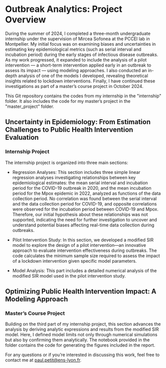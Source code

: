 # Outbreak Analytics: Project Overview

During the summer of 2024, I completed a three-month undergraduate internship under the supervision of Mircea Sofonea at the PCCEI lab in Montpellier. My initial focus was on examining biases and uncertainties in estimating key epidemiological metrics (such as serial interval and incubation period) during the early stages of infectious disease outbreaks.
As my work progressed, it expanded to include the analysis of a pilot intervention — a short-term intervention applied early in an outbreak to assess its impact — using modeling approaches. I also conducted an in-depth analysis of one of the models I developed, revealing theoretical insights related to lockdown interventions. Finally, I have continued these investigations as part of a master’s course project in October 2024.

This Git repository contains the codes from my internship in the "internship" folder. It also includes the code for my master’s project in the "master_project" folder.

## Uncertainty in Epidemiology: From Estimation Challenges to Public Health Intervention Evaluation
### Internship Project

The internship project is organized into three main sections:

- Regression Analyses: This section includes three simple linear regression analyses investigating relationships between key epidemiological estimates: the mean serial interval and incubation period for the COVID-19 outbreak in 2020, and the mean incubation period for the Mpox epidemic in 2022, analyzed as functions of the data collection period. No correlation was found between the serial interval and the data collection period for COVID-19, and opposite correlations were observed for the incubation period between COVID-19 and Mpox. Therefore, our initial hypothesis about these relationships was not supported, indicating the need for further investigation to uncover and understand potential biases affecting real-time data collection during outbreaks.

- Pilot Intervention Study: In this section, we developed a modified SIR model to explore the design of a pilot intervention—an innovative approach to evaluate intervention effectiveness during outbreaks. The code calculates the minimum sample size required to assess the impact of a lockdown intervention given specific model parameters.

- Model Analysis: This part includes a detailed numerical analysis of the modified SIR model used in the pilot intervention study.

## Optimizing Public Health Intervention Impact: A Modeling Approach
### Master’s Course Project

Building on the third part of my internship project, this section advances the analysis by deriving analytic expressions and results from the modified SIR model. Here, I defined model limits not only through numerical simulations but also by confirming them analytically. The notebook provided in the folder contains the code for generating the figures included in the report.

For any questions or if you’re interested in discussing this work, feel free to contact me at paul.petit@ens-lyon.fr.
